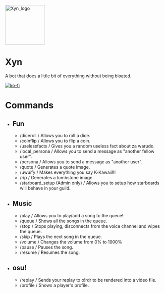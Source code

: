 <img width="128" alt="Xyn_logo" src="https://github.com/Xyn-Development-Team/Xyn/assets/124145361/4fbc9e9d-40fd-4944-a980-123539c95f85">

# Xyn
A bot that does a little bit of everything without being bloated.

[![ko-fi](https://ko-fi.com/img/githubbutton_sm.svg)](https://ko-fi.com/F1F1UVKHA)

# Commands
- ## Fun
    - /diceroll / Allows you to roll a dice.
    - /coinflip / Allows you to flip a coin.
    - /uselessfacts / Gives you a random useless fact about za warudo.
    - /local_persona / Allows you to send a message as "another fellow user".
    - /persona / Allows you to send a message as "another user".
    - /quote / Generates a quote image.
    - /uwuify / Makes everything you say K-Kawaii!!!
    - /rip / Generates a tombstone image.
    - /starboard_setup (Admin only) / Allows you to setup how starboards will behave in your guild.
- ## Music
    - /play / Allows you to play/add a song to the queue!
    - /queue / Shows all the songs in the queue.
    - /stop / Stops playing, disconnects from the voice channel and wipes the queue.
    - /skip / Plays the next song in the queue.
    - /volume / Changes the volume from 0% to 1000%
    - /pause / Pauses the song.
    - /resume / Resumes the song.
- ## osu!
    - /replay / Sends your replay to o!rdr to be rendered into a video file.
    - /profile / Shows a player's profile.
